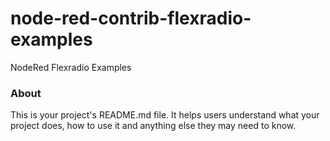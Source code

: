 node-red-contrib-flexradio-examples
===================================

NodeRed Flexradio Examples

### About

This is your project's README.md file. It helps users understand what your
project does, how to use it and anything else they may need to know.